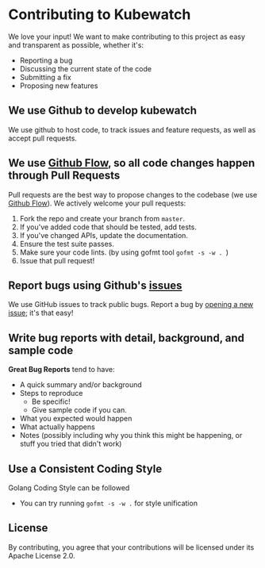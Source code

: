 # Contributing to Kubewatch

We love your input! We want to make contributing to this project as easy and transparent as possible, whether it's:

- Reporting a bug
- Discussing the current state of the code
- Submitting a fix
- Proposing new features

## We use Github to develop kubewatch
We use github to host code, to track issues and feature requests, as well as accept pull requests.

## We use [Github Flow](https://guides.github.com/introduction/flow/index.html), so all code changes happen through Pull Requests
Pull requests are the best way to propose changes to the codebase (we use [Github Flow](https://guides.github.com/introduction/flow/index.html)). We actively welcome your pull requests:

1. Fork the repo and create your branch from `master`.
2. If you've added code that should be tested, add tests.
3. If you've changed APIs, update the documentation.
4. Ensure the test suite passes.
5. Make sure your code lints. (by using gofmt tool `gofmt -s -w . `)
6. Issue that pull request!

## Report bugs using Github's [issues](https://github.com/pavangudiwada/kubewatchissues)
We use GitHub issues to track public bugs. Report a bug by [opening a new issue](); it's that easy!

## Write bug reports with detail, background, and sample code
**Great Bug Reports** tend to have:

- A quick summary and/or background
- Steps to reproduce
  - Be specific!
  - Give sample code if you can.
- What you expected would happen
- What actually happens
- Notes (possibly including why you think this might be happening, or stuff you tried that didn't work)

## Use a Consistent Coding Style

Golang Coding Style can be followed
* You can try running `gofmt -s -w .` for style unification

## License
By contributing, you agree that your contributions will be licensed under its Apache License 2.0.
